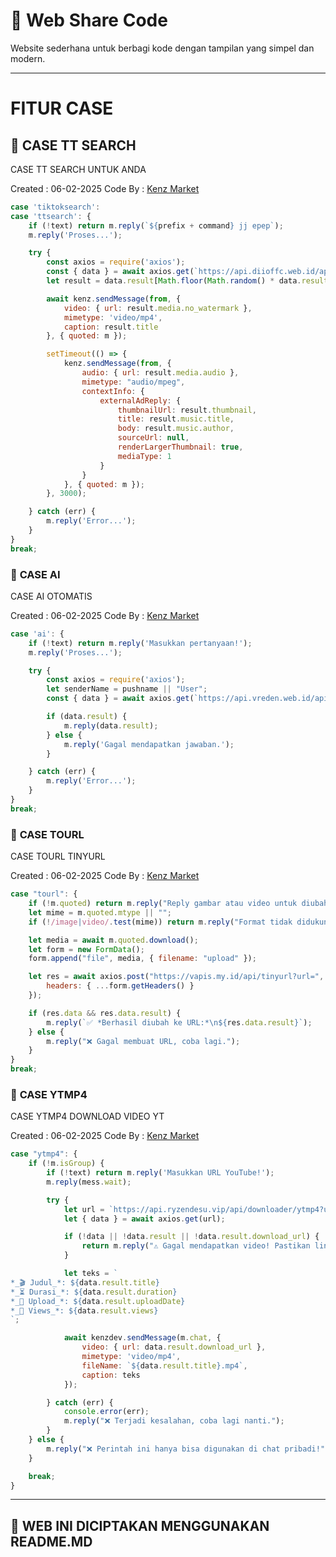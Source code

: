 # 🚀 Web Share Code
Website sederhana untuk berbagi kode dengan tampilan yang simpel dan modern.

---

<h1>FITUR CASE</h1>

## 🌟 **CASE TT SEARCH**
<span>CASE TT SEARCH UNTUK ANDA</span>

Created : 06-02-2025
Code By : [Kenz Market](https://wa.me/6288215523477)
```js
case 'tiktoksearch':
case 'ttsearch': {
    if (!text) return m.reply(`${prefix + command} jj epep`);
    m.reply('Proses...');

    try {
        const axios = require('axios');
        const { data } = await axios.get(`https://api.diioffc.web.id/api/search/tiktok?query=${text}`);
        let result = data.result[Math.floor(Math.random() * data.result.length)];

        await kenz.sendMessage(from, { 
            video: { url: result.media.no_watermark }, 
            mimetype: 'video/mp4', 
            caption: result.title 
        }, { quoted: m });

        setTimeout(() => {
            kenz.sendMessage(from, { 
                audio: { url: result.media.audio }, 
                mimetype: "audio/mpeg", 
                contextInfo: { 
                    externalAdReply: { 
                        thumbnailUrl: result.thumbnail, 
                        title: result.music.title, 
                        body: result.music.author, 
                        sourceUrl: null, 
                        renderLargerThumbnail: true, 
                        mediaType: 1
                    }
                }
            }, { quoted: m });
        }, 3000);

    } catch (err) {
        m.reply('Error...');
    }
}
break;
```
### 🌟 **CASE AI**
<span>CASE AI OTOMATIS</span>

Created : 06-02-2025
Code By : [Kenz Market](https://wa.me/6288215523477)
```js
case 'ai': {
    if (!text) return m.reply('Masukkan pertanyaan!');
    m.reply('Proses...');

    try {
        const axios = require('axios');
        let senderName = pushname || "User";
        const { data } = await axios.get(`https://api.vreden.web.id/api/mora?query=${encodeURIComponent(text)}&username=${encodeURIComponent(senderName)}`);

        if (data.result) {
            m.reply(data.result);
        } else {
            m.reply('Gagal mendapatkan jawaban.');
        }

    } catch (err) {
        m.reply('Error...');
    }
}
break;
```
### 🌟 **CASE TOURL**
<span>CASE TOURL TINYURL</span>

Created : 06-02-2025
Code By : [Kenz Market](https://wa.me/6288215523477)
```js
case "tourl": {
    if (!m.quoted) return m.reply("Reply gambar atau video untuk diubah ke URL!");
    let mime = m.quoted.mtype || "";
    if (!/image|video/.test(mime)) return m.reply("Format tidak didukung! Hanya bisa gambar/video.");

    let media = await m.quoted.download();
    let form = new FormData();
    form.append("file", media, { filename: "upload" });

    let res = await axios.post("https://vapis.my.id/api/tinyurl?url=", form, {
        headers: { ...form.getHeaders() }
    });

    if (res.data && res.data.result) {
        m.reply(`✅ *Berhasil diubah ke URL:*\n${res.data.result}`);
    } else {
        m.reply("❌ Gagal membuat URL, coba lagi.");
    }
}
break;
```
### 🌟 **CASE YTMP4**
<span>CASE YTMP4 DOWNLOAD VIDEO YT</span>

Created : 06-02-2025
Code By : [Kenz Market](https://wa.me/6288215523477)
```js
case "ytmp4": {
    if (!m.isGroup) {
        if (!text) return m.reply('Masukkan URL YouTube!');
        m.reply(mess.wait);

        try {
            let url = `https://api.ryzendesu.vip/api/downloader/ytmp4?url=${encodeURIComponent(text)}&quality=720p`;
            let { data } = await axios.get(url);

            if (!data || !data.result || !data.result.download_url) {
                return m.reply("⚠️ Gagal mendapatkan video! Pastikan linknya benar atau coba lagi nanti.");
            }

            let teks = `
*_🎬 Judul_*: ${data.result.title}
*_⏳ Durasi_*: ${data.result.duration}
*_📅 Upload_*: ${data.result.uploadDate}
*_👀 Views_*: ${data.result.views}
`;

            await kenzdev.sendMessage(m.chat, {
                video: { url: data.result.download_url },
                mimetype: 'video/mp4',
                fileName: `${data.result.title}.mp4`,
                caption: teks
            });

        } catch (err) {
            console.error(err);
            m.reply("❌ Terjadi kesalahan, coba lagi nanti.");
        }
    } else {
        m.reply("❌ Perintah ini hanya bisa digunakan di chat pribadi!");
    }

    break;
}
```

---

## 🗿 **WEB INI DICIPTAKAN MENGGUNAKAN README.MD**

